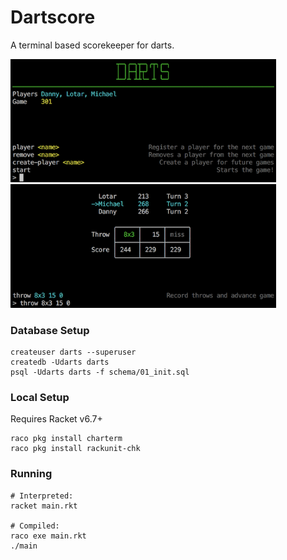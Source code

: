 # Dartscore

A terminal based scorekeeper for darts.

<img src="screen-01.png" width="425">
<img src="screen-02.png" width="425">

### Database Setup

```
createuser darts --superuser
createdb -Udarts darts
psql -Udarts darts -f schema/01_init.sql
```

### Local Setup

Requires Racket v6.7+

```
raco pkg install charterm
raco pkg install rackunit-chk
```

### Running

```
# Interpreted:
racket main.rkt

# Compiled:
raco exe main.rkt
./main
```
